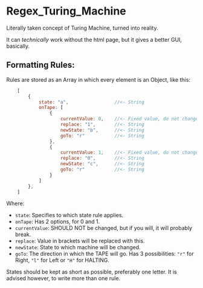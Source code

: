 # Regex_Turing_Machine
Literally taken concept of Turing Machine, turned into reality.

It can *technically* work without the html page, but it gives a better GUI, basically.

## Formatting Rules:
Rules are stored as an Array in which every element is an Object, like this:
```javascript
    [
        {
            state: "a",                 //<- String
            onTape: [
                {
                    currentValue: 0,    //<- Fixed value, do not change
                    replace: "1",       //<- String
                    newState: "b",      //<- String
                    goTo: "r"           //<- String
                },
                {
                    currentValue: 1,    //<- Fixed value, do not change
                    replace: "0",       //<- String
                    newState: "c",      //<- String
                    goTo: "r"           //<- String
                }
            ]
        },
    ]
```
Where:
 - `state`: Specifies to which state rule applies.
 - `onTape`: Has 2 options, for 0 and 1.
 - `currentValue`: SHOULD NOT be changed, but if you will, it will probably break.
 - `replace`: Value in brackets will be replaced with this.
 - `newState`: State to which machine will be changed.
 - `goTo`: The direction in which the TAPE will go. Has 3 possibilities: `"r"` for Right, `"l"` for Left or `"H"` for HALTING.
        
States should be kept as short as possible, preferably one letter.
It is advised however, to write more than one rule.
